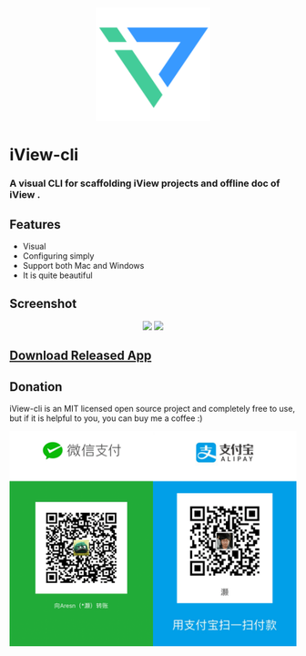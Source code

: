 <p align="center">
    <a href="https://www.iviewui.com">
        <img width="200" src="https://raw.githubusercontent.com/iview/iview/master/assets/logo.png">
    </a>
</p>

# iView-cli

### A visual CLI for scaffolding iView projects and offline doc of iView .

## Features

- Visual
- Configuring simply
- Support both Mac and Windows
- It is quite beautiful

## Screenshot
<p align="center">
    <img src="https://raw.githubusercontent.com/iview/iview-cli/master/assets/github/1.png">
    <img src="https://raw.githubusercontent.com/iview/iview-cli/master/assets/github/2.png">
</p>

## [Download Released App](https://github.com/iview/iview-cli/releases)

## Donation
iView-cli is an MIT licensed open source project and completely free to use, but if it is helpful to you, you can buy me a coffee :)

<p align="center">
    <img src="https://raw.githubusercontent.com/iview/iview/master/assets/pay.png">
</p>
